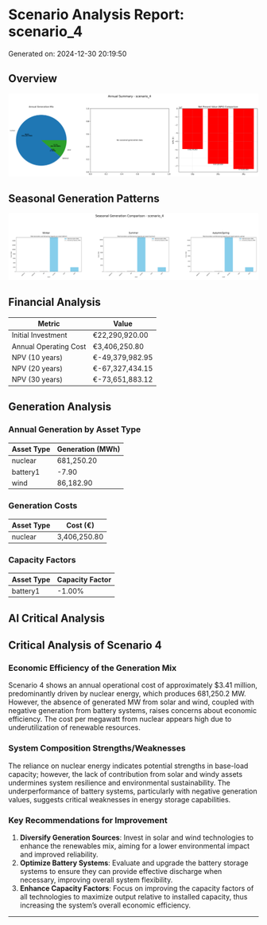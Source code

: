 # Scenario Analysis Report: scenario_4
Generated on: 2024-12-30 20:19:50

## Overview
![Annual Summary](figure/annual_summary.png)

## Seasonal Generation Patterns
![Seasonal Comparison](figure/seasonal_comparison.png)

## Financial Analysis
| Metric | Value |
|--------|--------|
| Initial Investment | €22,290,920.00 |
| Annual Operating Cost | €3,406,250.80 |
| NPV (10 years) | €-49,379,982.95 |
| NPV (20 years) | €-67,327,434.15 |
| NPV (30 years) | €-73,651,883.12 |

## Generation Analysis

### Annual Generation by Asset Type
| Asset Type | Generation (MWh) |
|------------|-----------------|
| nuclear | 681,250.20 |
| battery1 | -7.90 |
| wind | 86,182.90 |

### Generation Costs
| Asset Type | Cost (€) |
|------------|----------|
| nuclear | 3,406,250.80 |

### Capacity Factors
| Asset Type | Capacity Factor |
|------------|----------------|
| battery1 | -1.00% |

## AI Critical Analysis
## Critical Analysis of Scenario 4

### Economic Efficiency of the Generation Mix
Scenario 4 shows an annual operational cost of approximately $3.41 million, predominantly driven by nuclear energy, which produces 681,250.2 MW. However, the absence of generated MW from solar and wind, coupled with negative generation from battery systems, raises concerns about economic efficiency. The cost per megawatt from nuclear appears high due to underutilization of renewable resources.

### System Composition Strengths/Weaknesses
The reliance on nuclear energy indicates potential strengths in base-load capacity; however, the lack of contribution from solar and windy assets undermines system resilience and environmental sustainability. The underperformance of battery systems, particularly with negative generation values, suggests critical weaknesses in energy storage capabilities. 

### Key Recommendations for Improvement
1. **Diversify Generation Sources**: Invest in solar and wind technologies to enhance the renewables mix, aiming for a lower environmental impact and improved reliability.
2. **Optimize Battery Systems**: Evaluate and upgrade the battery storage systems to ensure they can provide effective discharge when necessary, improving overall system flexibility.
3. **Enhance Capacity Factors**: Focus on improving the capacity factors of all technologies to maximize output relative to installed capacity, thus increasing the system’s overall economic efficiency.

---
